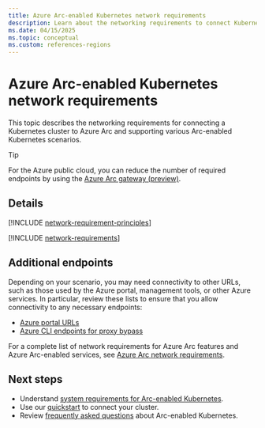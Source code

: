 ```yaml
---
title: Azure Arc-enabled Kubernetes network requirements
description: Learn about the networking requirements to connect Kubernetes clusters to Azure Arc.
ms.date: 04/15/2025
ms.topic: conceptual 
ms.custom: references-regions
---
```


# Azure Arc-enabled Kubernetes network requirements

This topic describes the networking requirements for connecting a Kubernetes cluster to Azure Arc and supporting various Arc-enabled Kubernetes scenarios.

> [!TIP]
> For the Azure public cloud, you can reduce the number of required endpoints by using the [Azure Arc gateway (preview)](arc-gateway-simplify-networking.md).

## Details

[!INCLUDE [network-requirement-principles](../includes/network-requirement-principles.md)]

[!INCLUDE [network-requirements](includes/network-requirements.md)]

## Additional endpoints

Depending on your scenario, you may need connectivity to other URLs, such as those used by the Azure portal, management tools, or other Azure services. In particular, review these lists to ensure that you allow connectivity to any necessary endpoints:

- [Azure portal URLs](../../azure-portal/azure-portal-safelist-urls.md)
- [Azure CLI endpoints for proxy bypass](/cli/azure/azure-cli-endpoints)

For a complete list of network requirements for Azure Arc features and Azure Arc-enabled services, see [Azure Arc network requirements](../network-requirements-consolidated.md).

## Next steps

- Understand [system requirements for Arc-enabled Kubernetes](system-requirements.md).
- Use our [quickstart](quickstart-connect-cluster.md) to connect your cluster.
- Review [frequently asked questions](faq.md) about Arc-enabled Kubernetes.
